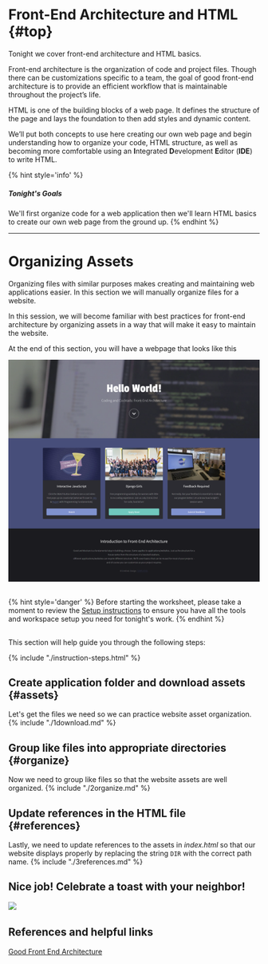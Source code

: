 # Front-End Architecture and HTML {#top}
Tonight we cover front-end architecture and HTML basics. 

Front-end architecture is the organization of code and project files. Though there can be customizations specific to a team, the goal of good front-end architecture is to provide an efficient workflow that is maintainable throughout the project’s life.

HTML is one of the building blocks of a web page. It defines the structure of the page and lays the foundation to then add styles and dynamic content. 

We’ll put both concepts to use here creating our own web page and begin understanding how to organize your code, HTML structure, as well as becoming more comfortable using an **I**ntegrated **D**evelopment **E**ditor (**IDE**) to write HTML.

{% hint style='info' %}
##### Tonight's Goals
We'll first organize code for a web application then we'll learn HTML basics to create our own web page from the ground up.
{% endhint %}

----

## <!-- Trick markdown to give a little extra space -->
# Organizing Assets
Organizing files with similar purposes makes creating and maintaining web applications easier. In this section we will manually organize files for a website.

In this session, we will become familiar with best practices for front-end architecture by organizing assets in a way that will make it easy to maintain the website.

At the end of this section, you will have a webpage that looks like this

![](images/finished.png)


<!-- trick markdown to give me a little space between these two sections of text -->
## 
{% hint style='danger' %}
Before starting the worksheet, please take a moment to review the [Setup instructions](/setup) to ensure you have all the tools and workspace setup you need for tonight's work.
{% endhint %}

<!-- trick markdown to give me a little space between these two sections of text -->
## 
This section will help guide you through the following steps:

{% include "./instruction-steps.html" %}

## Create application folder and download assets {#assets} <span class="navigate-top"><a href="#top" title="Take me to the top of page"><i class="fa fa-chevron-circle-up" aria-hidden="true"></i></a></span>
Let's get the files we need so we can practice website asset organization.
{% include "./1download.md" %}

## Group like files into appropriate directories {#organize} <span class="navigate-top"><a href="#top" title="Take me to the top of page"><i class="fa fa-chevron-circle-up" aria-hidden="true"></i></a></span>
Now we need to group like files so that the website assets are well organized.
{% include "./2organize.md" %}

## Update references in the HTML file {#references} <span class="navigate-top"><a href="#top" title="Take me to the top of page"><i class="fa fa-chevron-circle-up" aria-hidden="true"></i></a></span>
Lastly, we need to update references to the assets in _index.html_ so that our website displays properly by replacing the string `DIR` with the correct path name.
{% include "./3references.md" %}

## Nice job! Celebrate a toast with your neighbor!
![](https://media.giphy.com/media/l3c5RJr6yRKyyIw00/giphy.gif)

<!-- trick markdown to give me a little space between these two sections of text -->
## 
## References and helpful links <span class="navigate-top"><a href="#top" title="Take me to the top of page"><i class="fa fa-chevron-circle-up" aria-hidden="true"></i></a></span>
[Good Front End Architecture](https://www.sitepoint.com/good-front-end-architecture/)
